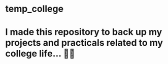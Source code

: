 # temp_college

# I made this repository to back up my projects and practicals related to my college life... 👨‍💻
